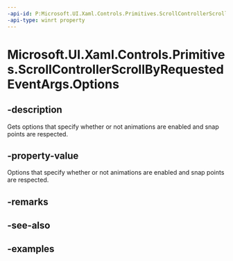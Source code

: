 ```yaml
---
-api-id: P:Microsoft.UI.Xaml.Controls.Primitives.ScrollControllerScrollByRequestedEventArgs.Options
-api-type: winrt property
---
```


# Microsoft.UI.Xaml.Controls.Primitives.ScrollControllerScrollByRequestedEventArgs.Options

<!--
public Microsoft.UI.Xaml.Controls.ScrollingScrollOptions Options { get; }
-->


## -description

Gets options that specify whether or not animations are enabled and snap points are respected.

## -property-value

Options that specify whether or not animations are enabled and snap points are respected.

## -remarks

## -see-also

## -examples


